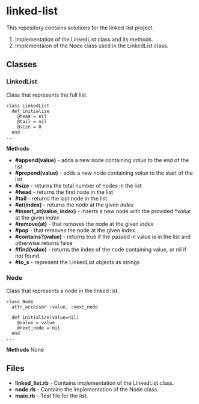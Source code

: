 # linked-list

This repository contains solutions for the linked-list project.
1. Implementation of the LinkedList class and its methods.
2. Implementaion of the Node class used in the LinkedList class.

## Classes

### LinkedList
Class that represents the full list.
```
class LinkedList
  def initialize
    @head = nil
    @tail = nil
    @size = 0
  end
...
```

**Methods**
- **#append(value)** - adds a new node containing *value* to the end of the list
- **#prepend(value)** - adds a new node containing *value* to the start of the list
- **#size** - returns the total number of nodes in the list
- **#head** - returns the first node in the list
- **#tail** - returns the last node in the list
- **#at(index)** - returns the node at the given *index*
- **#insert_at(value, index)** - inserts a new node with the provided **value* at the given *index*
- **#remove(at)** -  that removes the node at the given *index*
- **#pop** -  that removes the node at the given index.
- **#contains?(value)** - returns true if the passed in value is in the list and otherwise returns false
- **#find(value)** - returns the index of the node containing value, or nil if not found
- **#to_s** - represent the LinkedList objects as strings

### Node
Class that represents a node in the linked list.
```
class Node
  attr_accessor :value, :next_node

  def initialize(value=nil)
    @value = value
    @next_node = nil
  end
...
```

**Methods**
None

## Files
- **linked_list.rb** - Contains implementation of the LinkedList class.
- **node.rb** - Contains the implementation of the Node class.
- **main.rb** - Test file for the list.